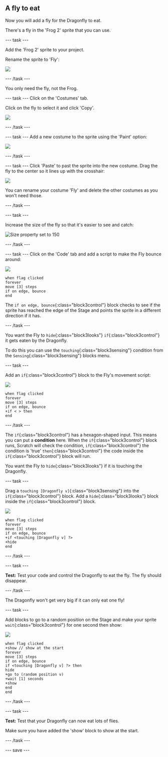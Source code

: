## A fly to eat

Now you will add a fly for the Dragonfly to eat.

There's a fly in the 'Frog 2' sprite that you can use.

--- task ---

Add the 'Frog 2' sprite to your project.

Rename the sprite to 'Fly':

![](images/fly-sprite.png)


--- /task ---

You only need the fly, not the Frog.

--- task ---
Click on the 'Costumes' tab.

Click on the fly to select it and click 'Copy'.

![](images/copy-fly.png)

--- /task ---

--- task ---
Add a new costume to the sprite using the 'Paint' option:

![](images/paint-sprite.png)

--- /task ---

--- task ---
Click 'Paste' to past the sprite into the new costume. Drag the fly to the center so it lines up with the crosshair:

![](images/fly-costume.png)

You can rename your costume 'Fly' and delete the other costumes as you won't need those.

--- /task ---

--- task ---

Increase the size of the fly so that it's easier to see and catch:

![Size property set to 150](images/fly-size.png)

--- /task ---

--- task ---
Click on the 'Code' tab and add a script to make the Fly bounce around:

![](images/fly-icon.png)

```blocks3
when flag clicked
forever
move [3] steps
if on edge, bounce
end
```

The `if on edge, bounce`{:class="block3control"} block checks to see if the sprite has reached the edge of the Stage and points the sprite in a different direction if it has. 

--- /task ---

You want the Fly to `hide`{:class="block3looks"} `if`{:class="block3control"} it gets eaten by the Dragonfly. 

To do this you can use the `touching`{:class="block3sensing"} condition from the `Sensing`{:class="block3sensing"} blocks menu.

--- task ---

Add an `if`{:class="block3control"} block to the Fly's movement script:

![](images/fly-icon.png)

```blocks3
when flag clicked
forever
move [3] steps
if on edge, bounce
+if < > then 
end
```
--- /task ---

The `if`{:class="block3control"} has a hexagon-shaped input. This means you can put a **condition** here. When the `if`{:class="block3control"} block runs, Scratch will check the condition, `if`{:class="block3control"} the condition is 'true' `then`{:class="block3control"} the code inside the `if`{:class="block3control"} block will run.

You want the Fly to `hide`{:class="block3looks"} if it is touching the Dragonfly.

--- task ---

Drag a `touching [Dragonfly v]`{:class="block3sensing"} into the `if`{:class="block3control"} block. Add a `hide`{:class="block3looks"} block inside the `if`{:class="block3control"} block.

![](images/fly-icon.png)

```blocks3
when flag clicked
forever
move [3] steps
if on edge, bounce
+if <touching [Dragonfly v] ?>
+hide 
end
```

--- /task ---

--- task ---

**Test:** Test your code and control the Dragonfly to eat the fly. The fly should disappear.

--- /task ---

The Dragonfly won't get very big if it can only eat one fly! 

--- task ---

Add blocks to go to a random position on the Stage and make your sprite `wait`{:class="block3control"} for one second then show:

![](images/fly-icon.png)

```blocks3
when flag clicked
+show // show at the start
forever
move [3] steps
if on edge, bounce
if <touching [Dragonfly v] ?> then
hide
+go to (random position v)
+wait [1] seconds
+show
end
end
```

--- /task ---

--- task ---

**Test:** Test that your Dragonfly can now eat lots of flies.

Make sure you have added the 'show' block to show at the start.

--- /task ---

--- save ---